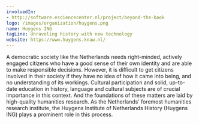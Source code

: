 ```yaml
---
involvedIn:
- http://software.esciencecenter.nl/project/beyond-the-book
logo: /images/organization/huygens.png
name: Huygens ING
tagLine: Unraveling history with new technology
website: https://www.huygens.knaw.nl/
---
```

A democratic society like the Netherlands needs right-minded, actively engaged citizens who have a good sense of their own identity and are able to make responsible decisions. However, it is difficult to get citizens involved in their society if they have no idea of how it came into being, and no understanding of its workings. Cultural participation and solid, up-to-date education in history, language and cultural subjects are of crucial importance in this context. And the foundations of these matters are laid by high-quality humanities research. As the Netherlands’ foremost humanities research institute, the Huygens Institute of Netherlands History (Huygens ING) plays a prominent role in this process.
